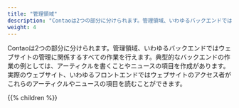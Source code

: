 ```yaml
---
title: "管理領域"
description: "Contaoは2つの部分に分けられます。管理領域、いわゆるバックエンドではウェブサイトの管理に関係するすべての作業を行えます。"
weight: 4
---
```


Contaoは2つの部分に分けられます。管理領域、いわゆるバックエンドではウェブサイトの管理に関係するすべての作業を行えます。典型的なバックエンドの作業の例としては、アーティクルを書くことやニュースの項目を作成があります。実際のウェブサイト、いわゆるフロントエンドではウェブサイトのアクセス者がこれらのアーティクルやニュースの項目を読むことができます。

{{% children %}}
